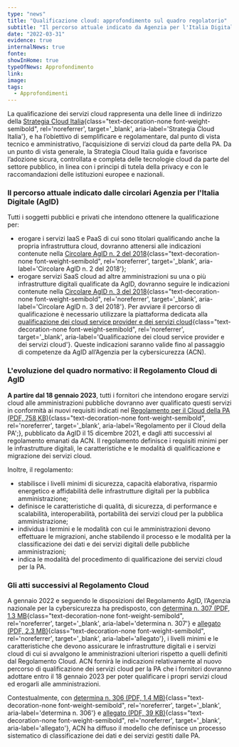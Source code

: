 ```yaml
---
type: "news"
title: "Qualificazione cloud: approfondimento sul quadro regolatorio"
subtitle: "Il percorso attuale indicato da Agenzia per l'Italia Digitale e i futuri sviluppi normativi col passaggio a Agenzia nazionale per la cybersicurezza"
date: "2022-03-31"
evidence: true
internalNews: true
fonte: 
showInHome: true
typeOfNews: Approfondimento
link: 
image: 
tags:
  - Approfondimenti
---
```


La qualificazione dei servizi cloud rappresenta una delle linee di indirizzo della [Strategia Cloud Italia](https://cloud.italia.it/strategia-cloud-pa/){class="text-decoration-none font-weight-semibold", rel='noreferrer', target='_blank', aria-label='Strategia Cloud Italia'}, e ha l’obiettivo di semplificare e regolamentare, dal punto di vista tecnico e amministrativo, l’acquisizione di servizi cloud da parte della PA. Da un punto di vista generale, la Strategia Cloud Italia guida e favorisce l’adozione sicura, controllata e completa delle tecnologie cloud da parte del settore pubblico, in linea con i principi di tutela della privacy e con le raccomandazioni delle istituzioni europee e nazionali. 

### Il percorso attuale indicato dalle circolari Agenzia per l'Italia Digitale (AgID)
Tutti i soggetti pubblici e privati che intendono ottenere la qualificazione per:
- erogare i servizi IaaS e PaaS di cui sono titolari qualificando anche la propria infrastruttura cloud, dovranno attenersi alle indicazioni contenute nella [Circolare AgID n. 2 del 2018](https://cloud-italia.readthedocs.io/projects/cloud-italia-circolari/it/latest/){class="text-decoration-none font-weight-semibold", rel='noreferrer', target='_blank', aria-label='Circolare AgID n. 2 del 2018'};
- erogare servizi SaaS cloud ad altre amministrazioni su una o più infrastrutture digitali qualificate da AgID, dovranno seguire le indicazioni contenute nella [Circolare AgID n. 3 del 2018](https://cloud-italia.readthedocs.io/projects/cloud-italia-circolari/it/latest/){class="text-decoration-none font-weight-semibold", rel='noreferrer', target='_blank', aria-label='Circolare AgID n. 3 del 2018'}.
Per avviare il percorso di qualificazione è necessario utilizzare la piattaforma dedicata alla [qualificazione dei cloud service provider e dei servizi cloud](https://catalogocloud.agid.gov.it/){class="text-decoration-none font-weight-semibold", rel='noreferrer', target='_blank', aria-label='Qualificazione dei cloud service provider e dei servizi cloud'}. 
Queste indicazioni saranno valide fino al passaggio di competenze da AgID all’Agenzia per la cybersicurezza (ACN).

### L'evoluzione del quadro normativo: il Regolamento Cloud di AgID
**A partire dal 18 gennaio 2023**, tutti i fornitori che intendono erogare servizi cloud alle amministrazioni pubbliche dovranno aver qualificato questi servizi in conformità ai nuovi requisiti indicati nel [Regolamento per il Cloud della PA (PDF, 758 KB)](https://trasparenza.agid.gov.it/moduli/downloadFile.php?file=oggetto_allegati/213481843140O__O628+DT+DG+628+-+15+dic+2021+-+Regolamento+servizi+cloud.pdf){class="text-decoration-none font-weight-semibold", rel='noreferrer', target='_blank', aria-label='Regolamento per il Cloud della PA';}, pubblicato da AgID il 15 dicembre 2021, e dagli atti successivi al regolamento emanati da ACN. Il regolamento definisce i requisiti minimi per le infrastrutture digitali, le caratteristiche e le modalità di qualificazione e migrazione dei servizi cloud.

Inoltre, il regolamento:
- stabilisce i livelli minimi di sicurezza, capacità elaborativa, risparmio energetico e affidabilità delle infrastrutture digitali per la pubblica amministrazione;
- definisce le caratteristiche di qualità, di sicurezza, di performance e scalabilità, interoperabilità, portabilità dei servizi cloud per la pubblica amministrazione;
- individua i termini e le modalità con cui le amministrazioni devono effettuare le migrazioni, anche stabilendo il processo e le modalità per la classificazione dei dati e dei servizi digitali delle pubbliche amministrazioni;
- indica le modalità del procedimento di qualificazione dei servizi cloud per la PA.

### Gli atti successivi al Regolamento Cloud
A gennaio 2022 e seguendo le disposizioni del Regolamento AgID, l’Agenzia nazionale per la cybersicurezza ha predisposto, con [determina n. 307 (PDF, 1.3 MB](https://assets.innovazione.gov.it/1642694131-det_307_cloud_ulteriorilerqc_20220118.pdf){class="text-decoration-none font-weight-semibold", rel='noreferrer', target='_blank', aria-label='determina n. 307'} e [allegato (PDF, 2.3 MB)](https://assets.innovazione.gov.it/1642754054-all1det307acn.pdf){class="text-decoration-none font-weight-semibold", rel='noreferrer', target='_blank', aria-label='allegato'}, i livelli minimi e le caratteristiche che devono assicurare le infrastrutture digitali e i servizi cloud di cui si avvalgono le amministrazioni ulteriori rispetto a quelli definiti dal Regolamento Cloud. ACN fornirà le indicazioni relativamente al nuovo percorso di qualificazione dei servizi cloud per la PA che i fornitori dovranno adottare entro il 18 gennaio 2023 per poter qualificare i propri servizi cloud ed erogarli alle amministrazioni. 

Contestualmente, con [determina n. 306 (PDF, 1.4 MB)](https://assets.innovazione.gov.it/1642693979-det_306_cloud_modclass_20220118.pdf){class="text-decoration-none font-weight-semibold", rel='noreferrer', target='_blank', aria-label='determina n. 306'} e [allegato (PDF, 39 KB)](https://assets.innovazione.gov.it/1642694063-det_306_all1_20220118_modello.pdf){class="text-decoration-none font-weight-semibold", rel='noreferrer', target='_blank', aria-label='allegato'}, ACN ha diffuso il modello che definisce un processo sistematico di classificazione dei dati e dei servizi gestiti dalle PA.
